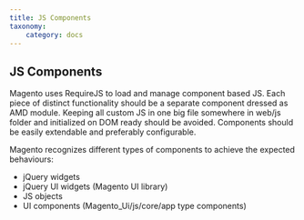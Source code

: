 ```yaml
---
title: JS Components
taxonomy:
    category: docs
---
```


## JS Components
Magento uses RequireJS to load and manage component based JS. Each piece of distinct functionality should be a separate component dressed as AMD module. Keeping all custom JS in one big file somewhere in web/js folder and initialized on DOM ready should be avoided. Components should be easily extendable and preferably configurable. 

Magento recognizes different types of components to achieve the expected behaviours:
* jQuery widgets 
* jQuery UI widgets (Magento UI library)
* JS objects 
* UI components (Magento_Ui/js/core/app type components) 
